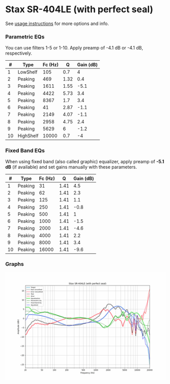 # Stax SR-404LE (with perfect seal)
See [usage instructions](https://github.com/jaakkopasanen/AutoEq#usage) for more options and info.

### Parametric EQs
You can use filters 1-5 or 1-10. Apply preamp of -4.1 dB or -4.1 dB, respectively.

|   # | Type      |   Fc (Hz) |    Q |   Gain (dB) |
|-----|-----------|-----------|------|-------------|
|   1 | LowShelf  |       105 | 0.7  |         4   |
|   2 | Peaking   |       469 | 1.32 |         0.4 |
|   3 | Peaking   |      1611 | 1.55 |        -5.1 |
|   4 | Peaking   |      4422 | 5.73 |         3.4 |
|   5 | Peaking   |      8367 | 1.7  |         3.4 |
|   6 | Peaking   |        41 | 2.87 |        -1.1 |
|   7 | Peaking   |      2149 | 4.07 |        -1.1 |
|   8 | Peaking   |      2958 | 4.75 |         2.4 |
|   9 | Peaking   |      5629 | 6    |        -1.2 |
|  10 | HighShelf |     10000 | 0.7  |        -4   |

### Fixed Band EQs
When using fixed band (also called graphic) equalizer, apply preamp of **-5.1 dB** (if available) and set gains manually with these parameters.

|   # | Type    |   Fc (Hz) |    Q |   Gain (dB) |
|-----|---------|-----------|------|-------------|
|   1 | Peaking |        31 | 1.41 |         4.5 |
|   2 | Peaking |        62 | 1.41 |         2.3 |
|   3 | Peaking |       125 | 1.41 |         1.1 |
|   4 | Peaking |       250 | 1.41 |        -0.8 |
|   5 | Peaking |       500 | 1.41 |         1   |
|   6 | Peaking |      1000 | 1.41 |        -1.5 |
|   7 | Peaking |      2000 | 1.41 |        -4.6 |
|   8 | Peaking |      4000 | 1.41 |         2.2 |
|   9 | Peaking |      8000 | 1.41 |         3.4 |
|  10 | Peaking |     16000 | 1.41 |        -9.6 |

### Graphs
![](./Stax%20SR-404LE%20(with%20perfect%20seal).png)
